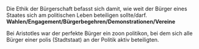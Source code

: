 Die Ethik der Bürgerschaft befasst sich damit, wie weit der Bürger eines Staates sich am politischen Leben beteiligen sollte/darf.
**Wahlen/Engagement/Bürgerbegehren/Demonstrationen/Vereine**

Bei Aristotles war der perfekte Bürger ein zoon politikon, bei dem sich alle Bürger einer polis (Stadtstaat) an der Politik aktiv beteiligten.